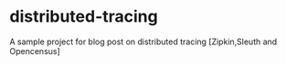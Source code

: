 # distributed-tracing
A sample project for blog post on distributed tracing [Zipkin,Sleuth and Opencensus]
